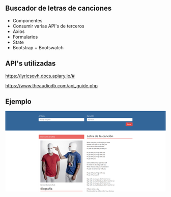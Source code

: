 ## Buscador de letras de canciones

- Componentes
- Consumir varias API's de terceros
- Axios
- Formularios
- State
- Bootstrap + Bootswatch


## API's utilizadas

https://lyricsovh.docs.apiary.io/#

https://www.theaudiodb.com/api_guide.php


## Ejemplo
![](recorte-buscadorletras.PNG)
